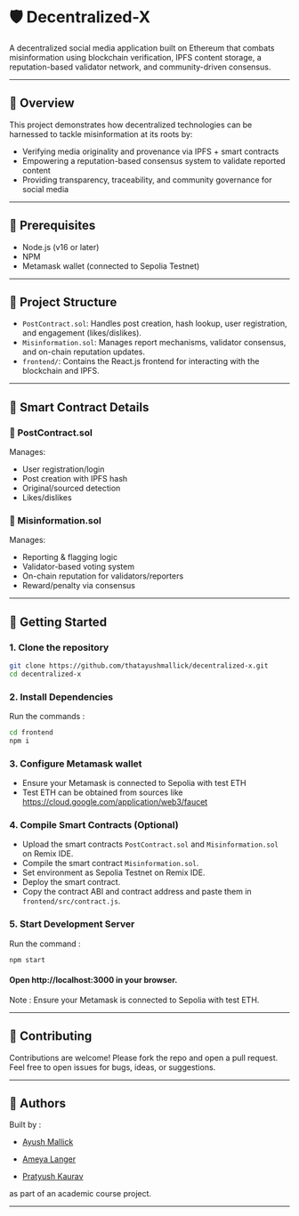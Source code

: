 # 🛡️ Decentralized-X

A decentralized social media application built on Ethereum that combats misinformation using blockchain verification, IPFS content storage, a reputation-based validator network, and community-driven consensus.

---

## 📌 Overview

This project demonstrates how decentralized technologies can be harnessed to tackle misinformation at its roots by:

- Verifying media originality and provenance via IPFS + smart contracts
- Empowering a reputation-based consensus system to validate reported content
- Providing transparency, traceability, and community governance for social media

---

## 🔧 Prerequisites

- Node.js (v16 or later)
- NPM
- Metamask wallet (connected to Sepolia Testnet)

---

## 📁 Project Structure

- `PostContract.sol`: Handles post creation, hash lookup, user registration, and engagement (likes/dislikes).
- `Misinformation.sol`: Manages report mechanisms, validator consensus, and on-chain reputation updates.
- `frontend/`: Contains the React.js frontend for interacting with the blockchain and IPFS.

---

## 🔐 Smart Contract Details

### 📝 PostContract.sol

Manages:

- User registration/login
- Post creation with IPFS hash
- Original/sourced detection
- Likes/dislikes

### 🚨 Misinformation.sol

Manages:

- Reporting & flagging logic
- Validator-based voting system
- On-chain reputation for validators/reporters
- Reward/penalty via consensus

---

## 🚀 Getting Started

### 1. Clone the repository

```bash
git clone https://github.com/thatayushmallick/decentralized-x.git
cd decentralized-x
```

### 2. Install Dependencies

Run the commands :

```bash
cd frontend
npm i
```

### 3. Configure Metamask wallet

- Ensure your Metamask is connected to Sepolia with test ETH
- Test ETH can be obtained from sources like https://cloud.google.com/application/web3/faucet

### 4. Compile Smart Contracts (Optional)

- Upload the smart contracts `PostContract.sol` and `Misinformation.sol` on Remix IDE.
- Compile the smart contract `Misinformation.sol`.
- Set environment as Sepolia Testnet on Remix IDE.
- Deploy the smart contract.
- Copy the contract ABI and contract address and paste them in `frontend/src/contract.js`.

### 5. Start Development Server

Run the command :

```bash
npm start
```

#### Open http://localhost:3000 in your browser.

Note : Ensure your Metamask is connected to Sepolia with test ETH.

---

## 🤝 Contributing

Contributions are welcome! Please fork the repo and open a pull request. Feel free to open issues for bugs, ideas, or suggestions.

---

## 🧠 Authors

Built by :

- [Ayush Mallick](https://github.com/thatayushmallick)

- [Ameya Langer](https://github.com/Ameya16260)

- [Pratyush Kaurav](https://github.com/pratyush1602)

as part of an academic course project.

---
